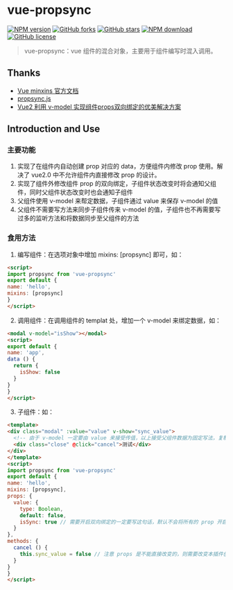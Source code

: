 # vue-propsync

[![NPM version](https://img.shields.io/npm/v/vue-propsync.svg?style=flat-square)](https://www.npmjs.com/package/vue-propsync) [![GitHub forks](https://img.shields.io/github/forks/vxhly/vue-propsync.svg)](https://github.com/vxhly/vue-propsync/network) [![GitHub stars](https://img.shields.io/github/stars/vxhly/vue-propsync.svg)](https://github.com/vxhly/vue-propsync/stargazers) [![NPM download](https://img.shields.io/npm/dm/vue-propsync.svg?style=flat-square)](https://npmjs.org/package/vue-propsync) [![GitHub license](https://img.shields.io/github/license/vxhly/vue-propsync.svg)](https://github.com/vxhly/vue-propsync/blob/master/LICENSE)

> vue-propsync：vue 组件的混合对象，主要用于组件编写时混入调用。

## Thanks

- [Vue minxins 官方文档](https://cn.vuejs.org/v2/api/#mixins)
- [propsync.js](https://github.com/xxcanghai/cnblogsFiles/blob/master/vue-mixins/propsync.js)
- [Vue2 利用 v-model 实现组件props双向绑定的优美解决方案](https://segmentfault.com/a/1190000008662112)

## Introduction and Use

### 主要功能

1. 实现了在组件内自动创建 prop 对应的 data，方便组件内修改 prop 使用。解决了 vue2.0 中不允许组件内直接修改 prop 的设计。
2. 实现了组件外修改组件 prop 的双向绑定，子组件状态改变时将会通知父组件，同时父组件状态改变时也会通知子组件
3. 父组件使用 v-model 来帮定数据，子组件通过 value 来保存 v-model 的值
4. 父组件不需要写方法来同步子组件传来 v-model 的值，子组件也不再需要写过多的监听方法和将数据同步至父组件的方法

### 食用方法

1. 编写组件：在选项对象中增加 mixins: [propsync] 即可，如：

  ```html
  <script>
  import propsync from 'vue-propsync'
  export default {
  name: 'hello',
  mixins: [propsync]
  }
  </script>
  ```

2. 调用组件：在调用组件的 templat 处，增加一个 v-model 来绑定数据，如：

  ```html
  <modal v-model="isShow"></modal>
  <script>
  export default {
  name: 'app',
  data () {
    return {
      isShow: false
    }
  }
  }
  </script>
  ```

3. 子组件：如：

  ```html
  <template>
  <div class="modal" :value="value" v-show="sync_value">
    <!-- 由于 v-model 一定要由 value 来接受传值，以上接受父组件数据为固定写法，复制粘贴即可，本插件将会为 value 创建一个副本 sync_value, 子组件需要绑定该变量 -->
    <div class="close" @click="cancel">测试</div>
  </div>
  </template>
  <script>
  import propsync from 'vue-propsync'
  export default {
  name: 'hello',
  mixins: [propsync],
  props: {
    value: {
      type: Boolean,
      default: false,
      isSync: true // 需要开启双向绑定的一定要写这句话，默认不会将所有的 prop 开启双向绑定
    }
  },
  methods: {
    cancel () {
      this.sync_value = false // 注意 props 是不能直接改变的，则需要改变本插件创建的副本即可
    }
  }
  }
  </script>
  ```
